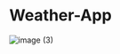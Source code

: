 # Weather-App
![image (3)](https://user-images.githubusercontent.com/61704011/115745345-f8486e00-a3b0-11eb-8b8c-8cee8b78e481.png)
